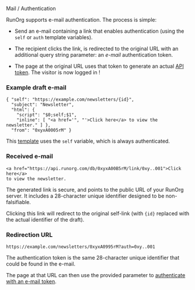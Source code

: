 Mail / Authentication

RunOrg supports e-mail authentication. The process is simple: 

 - Send an e-mail containing a link that enables authentication
   (using the `self` or `auth` template variables). 

 - The recipient clicks the link, is redirected to the original 
   URL with an additional query string parameter: an _e-mail_
   authentication token.

 - The page at the original URL uses that token to generate an 
   actual [API token](/docs/#/types/token.js). The visitor is now
   logged in !

### Example draft e-mail 

    { "self": "https://example.com/newsletters/{id}",
      "subject": "Newsletter",
      "html": {
        "script": "$0;self;$1",
        "inline": [ "<a href='", "'>Click here</a> to view the newsletter." ] },
      "from": "0xyxA0005rM" }

This [template](/docs/#/mail/template.js) uses the `self` variable,
which is always authenticated.

### Received e-mail

    <a href="https://api.runorg.com/db/0xyxA00B5rM/link/0xy..001">Click here</a> 
    to view the newsletter.

The generated link is secure, and points to the public URL of your
RunOrg server.  It includes a 28-character unique identifier designed
to be non-falsifiable.

Clicking this link will redirect to the original self-link (with
`{id}` replaced with the actual identifier of the draft).

### Redirection URL

    https://example.com/newsletters/0xyxA0995rM?auth=0xy..001

The authentication token is the same 28-character unique identifier
that could be found in the e-mail.

The page at that URL can then use the provided parameter to [authenticate
with an e-mail token](/docs/#/contact/authmail.js).